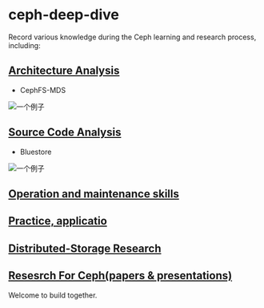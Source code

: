 # ceph-deep-dive

Record various knowledge during the Ceph learning and research process, including:

## [Architecture Analysis](https://github.com/wuhongsong/ceph-deep-dive/tree/main/Architecture-Analysis)
  
* CephFS-MDS

![一个例子](./image/CephFS.png)


## [Source Code Analysis](https://github.com/wuhongsong/ceph-deep-dive/tree/main/Code-Analysis)

* Bluestore

![一个例子](./image/bluestore.png)
  
## [Operation and maintenance skills](https://github.com/wuhongsong/ceph-deep-dive/tree/main/Operation-Skills)
  
## [Practice, applicatio](https://github.com/wuhongsong/ceph-deep-dive/tree/main/Application-Practice)

## [Distributed-Storage Research](https://github.com/wuhongsong/ceph-deep-dive/tree/main/Distributed-Storage)

## [Resesrch For Ceph(papers & presentations)](https://github.com/wuhongsong/ceph-deep-dive/issues/7)


Welcome to build together.


